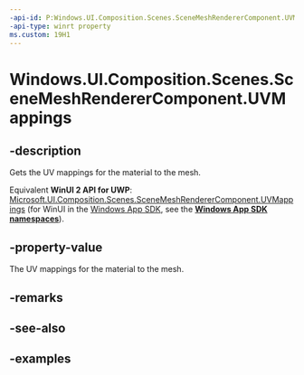 ```yaml
---
-api-id: P:Windows.UI.Composition.Scenes.SceneMeshRendererComponent.UVMappings
-api-type: winrt property
ms.custom: 19H1
---
```


<!-- Property syntax.
public SceneMeshMaterialAttributeMap UVMappings { get; }
-->

# Windows.UI.Composition.Scenes.SceneMeshRendererComponent.UVMappings

## -description

Gets the UV mappings for the material to the mesh.

Equivalent **WinUI 2 API for UWP**: [Microsoft.UI.Composition.Scenes.SceneMeshRendererComponent.UVMappings](/windows/winui/api/microsoft.ui.composition.scenes.scenemeshrenderercomponent.uvmappings) (for WinUI in the [Windows App SDK](/windows/apps/windows-app-sdk/), see the **[Windows App SDK namespaces](/windows/windows-app-sdk/api/winrt/)**).

## -property-value

The UV mappings for the material to the mesh.

## -remarks

## -see-also

## -examples

